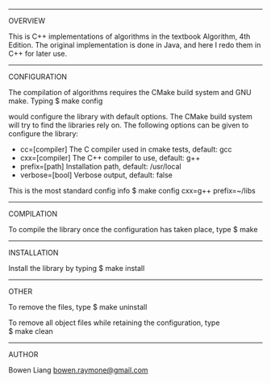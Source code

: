 ________
OVERVIEW

 This is C++ implementations of algorithms in the textbook Algorithm, 4th Edition. 
 The original implementation is done in Java, and here I redo them in C++ for later use.

_____________
CONFIGURATION

 The compilation of algorithms requires the CMake build system and GNU make.
 Typing
     $ make config 
 
 would configure the library with default options. The CMake build system will
 try to find the libraries rely on.
 The following options can be given to configure the library:
 
   - cc=[compiler]     The C compiler used in cmake tests, default: gcc
   - cxx=[compiler]    The C++ compiler to use, default: g++
   - prefix=[path]     Installation path, default: /usr/local
   - verbose=[bool]    Verbose output, default: false

 This is the most standard config info
     $ make config cxx=g++ prefix=~/libs

___________
COMPILATION

 To compile the library once the configuration has taken place, type
     $ make 

____________
INSTALLATION
 
 Install the library by typing 
     $ make install 

_____
OTHER
 
 To remove the files, type 
     $ make uninstall 
 
 To remove all object files while retaining the configuration, type    
     $ make clean 

_____
AUTHOR

 Bowen Liang
 bowen.raymone@gmail.com
